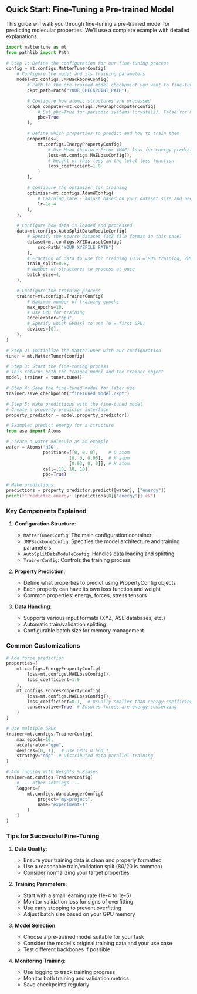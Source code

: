 ## Quick Start: Fine-Tuning a Pre-trained Model

This guide will walk you through fine-tuning a pre-trained model for predicting molecular properties. We'll use a complete example with detailed explanations.

```python
import mattertune as mt
from pathlib import Path

# Step 1: Define the configuration for our fine-tuning process
config = mt.configs.MatterTunerConfig(
    # Configure the model and its training parameters
    model=mt.configs.JMPBackboneConfig(
        # Path to the pre-trained model checkpoint you want to fine-tune
        ckpt_path=Path("YOUR_CHECKPOINT_PATH"),

        # Configure how atomic structures are processed
        graph_computer=mt.configs.JMPGraphComputerConfig(
            # Set pbc=True for periodic systems (crystals), False for molecules
            pbc=True
        ),

        # Define which properties to predict and how to train them
        properties=[
            mt.configs.EnergyPropertyConfig(
                # Use Mean Absolute Error (MAE) loss for energy prediction
                loss=mt.configs.MAELossConfig(),
                # Weight of this loss in the total loss function
                loss_coefficient=1.0
            )
        ],

        # Configure the optimizer for training
        optimizer=mt.configs.AdamWConfig(
            # Learning rate - adjust based on your dataset size and needs
            lr=1e-4
        ),
    ),

    # Configure how data is loaded and processed
    data=mt.configs.AutoSplitDataModuleConfig(
        # Specify the source dataset (XYZ file format in this case)
        dataset=mt.configs.XYZDatasetConfig(
            src=Path("YOUR_XYZFILE_PATH")
        ),
        # Fraction of data to use for training (0.8 = 80% training, 20% validation)
        train_split=0.8,
        # Number of structures to process at once
        batch_size=4,
    ),

    # Configure the training process
    trainer=mt.configs.TrainerConfig(
        # Maximum number of training epochs
        max_epochs=10,
        # Use GPU for training
        accelerator="gpu",
        # Specify which GPU(s) to use (0 = first GPU)
        devices=[0],
    ),
)

# Step 2: Initialize the MatterTuner with our configuration
tuner = mt.MatterTuner(config)

# Step 3: Start the fine-tuning process
# This returns both the trained model and the trainer object
model, trainer = tuner.tune()

# Step 4: Save the fine-tuned model for later use
trainer.save_checkpoint("finetuned_model.ckpt")

# Step 5: Make predictions with the fine-tuned model
# Create a property predictor interface
property_predictor = model.property_predictor()

# Example: predict energy for a structure
from ase import Atoms

# Create a water molecule as an example
water = Atoms('H2O',
              positions=[[0, 0, 0],    # O atom
                        [0, 0, 0.96],  # H atom
                        [0.93, 0, 0]], # H atom
              cell=[10, 10, 10],
              pbc=True)

# Make predictions
predictions = property_predictor.predict([water], ["energy"])
print(f"Predicted energy: {predictions[0]['energy']} eV")
```

### Key Components Explained

1. **Configuration Structure**:
   - `MatterTunerConfig`: The main configuration container
   - `JMPBackboneConfig`: Specifies the model architecture and training parameters
   - `AutoSplitDataModuleConfig`: Handles data loading and splitting
   - `TrainerConfig`: Controls the training process

2. **Property Prediction**:
   - Define what properties to predict using PropertyConfig objects
   - Each property can have its own loss function and weight
   - Common properties: energy, forces, stress tensors

3. **Data Handling**:
   - Supports various input formats (XYZ, ASE databases, etc.)
   - Automatic train/validation splitting
   - Configurable batch size for memory management

### Common Customizations

```python
# Add force prediction
properties=[
    mt.configs.EnergyPropertyConfig(
        loss=mt.configs.MAELossConfig(),
        loss_coefficient=1.0
    ),
    mt.configs.ForcesPropertyConfig(
        loss=mt.configs.MAELossConfig(),
        loss_coefficient=0.1,  # Usually smaller than energy coefficient
        conservative=True  # Ensures forces are energy-conserving
    )
]

# Use multiple GPUs
trainer=mt.configs.TrainerConfig(
    max_epochs=10,
    accelerator="gpu",
    devices=[0, 1],  # Use GPUs 0 and 1
    strategy="ddp"  # Distributed data parallel training
)

# Add logging with Weights & Biases
trainer=mt.configs.TrainerConfig(
    # ... other settings ...
    loggers=[
        mt.configs.WandbLoggerConfig(
            project="my-project",
            name="experiment-1"
        )
    ]
)
```

### Tips for Successful Fine-Tuning

1. **Data Quality**:
   - Ensure your training data is clean and properly formatted
   - Use a reasonable train/validation split (80/20 is common)
   - Consider normalizing your target properties

2. **Training Parameters**:
   - Start with a small learning rate (1e-4 to 1e-5)
   - Monitor validation loss for signs of overfitting
   - Use early stopping to prevent overfitting
   - Adjust batch size based on your GPU memory

3. **Model Selection**:
   - Choose a pre-trained model suitable for your task
   - Consider the model's original training data and your use case
   - Test different backbones if possible

4. **Monitoring Training**:
   - Use logging to track training progress
   - Monitor both training and validation metrics
   - Save checkpoints regularly
